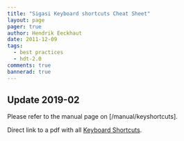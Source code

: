 ```yaml
---
title: "Sigasi Keyboard shortcuts Cheat Sheet"
layout: page 
pager: true
author: Hendrik Eeckhaut
date: 2011-12-09
tags: 
  - best practices
  - hdt-2.0
comments: true
bannerad: true
---
```


## Update 2019-02

Please refer to the manual page on [/manual/keyshortcuts].

Direct link to a pdf with all [Keyboard Shortcuts](/manual/resources/keyboard-shortcuts.pdf).
